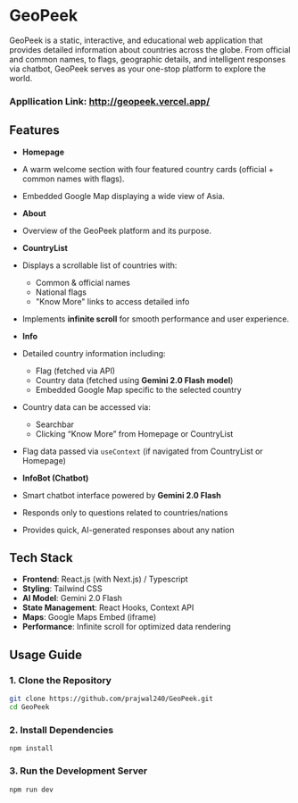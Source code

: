 # GeoPeek

GeoPeek is a static, interactive, and educational web application that provides detailed information about countries across the globe. From official and common names, to flags, geographic details, and intelligent responses via chatbot, GeoPeek serves as your one-stop platform to explore the world.

### Appllication Link: http://geopeek.vercel.app/

## Features

-  **Homepage**
  - A warm welcome section with four featured country cards (official + common names with flags).
  - Embedded Google Map displaying a wide view of Asia.
  
-  **About**
  - Overview of the GeoPeek platform and its purpose.

-  **CountryList**
  - Displays a scrollable list of countries with:
    - Common & official names
    - National flags
    - "Know More" links to access detailed info
  - Implements **infinite scroll** for smooth performance and user experience.

-  **Info**
  - Detailed country information including:
    - Flag (fetched via API)
    - Country data (fetched using **Gemini 2.0 Flash model**)
    - Embedded Google Map specific to the selected country
  - Country data can be accessed via:
    - Searchbar
    - Clicking “Know More” from Homepage or CountryList
  - Flag data passed via `useContext` (if navigated from CountryList or Homepage)

-  **InfoBot (Chatbot)**
  - Smart chatbot interface powered by **Gemini 2.0 Flash**
  - Responds only to questions related to countries/nations
  - Provides quick, AI-generated responses about any nation

## Tech Stack

- **Frontend**: React.js (with Next.js) / Typescript
- **Styling**: Tailwind CSS 
- **AI Model**: Gemini 2.0 Flash
- **State Management**: React Hooks, Context API
- **Maps**: Google Maps Embed (iframe)
- **Performance**: Infinite scroll for optimized data rendering


## Usage Guide

### 1. Clone the Repository
```bash
git clone https://github.com/prajwal240/GeoPeek.git
cd GeoPeek
```
### 2. Install Dependencies
```
npm install
```
### 3. Run the Development Server
```
npm run dev
```
